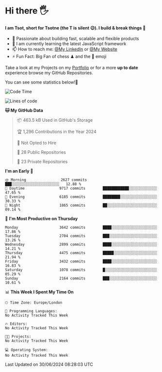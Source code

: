 # Hi there :raised_hand_with_fingers_splayed:
#### I am Tsot, short for Tsotne (the T is silent :wink:). I build & break things :space_invader:
- :telescope: Passionate about building fast, scalable and flexible products
- :seedling: I am currently learning the latest JavaScript framework 
- :mailbox: How to reach me: [@My LinkedIn](https://www.linkedin.com/in/tsotne-gvadzabia/) or [@My Website](https://tsotne.co.uk/contact)
- :zap: Fun Fact: Big Fan of chess ♟ and the 👾 emoji

Take a look at my Projects on my [Portfolio](https://tsotne.co.uk/) or for a more **up to date** experience browse my GitHub Repositories.

You can see some statistics below!:space_invader:
<!--START_SECTION:waka-->
![Code Time](http://img.shields.io/badge/Code%20Time-761%20hrs%202%20mins-blue)

![Lines of code](https://img.shields.io/badge/From%20Hello%20World%20I%27ve%20Written-6.7%20million%20lines%20of%20code-blue)

**🐱 My GitHub Data** 

> 📦 463.5 kB Used in GitHub's Storage 
 > 
> 🏆 1,296 Contributions in the Year 2024
 > 
> 🚫 Not Opted to Hire
 > 
> 📜 28 Public Repositories 
 > 
> 🔑 23 Private Repositories 
 > 
**I'm an Early 🐤** 

```text
🌞 Morning                2627 commits        ███░░░░░░░░░░░░░░░░░░░░░░   12.88 % 
🌆 Daytime                9717 commits        ████████████░░░░░░░░░░░░░   47.65 % 
🌃 Evening                6185 commits        ████████░░░░░░░░░░░░░░░░░   30.33 % 
🌙 Night                  1865 commits        ██░░░░░░░░░░░░░░░░░░░░░░░   09.14 % 
```
📅 **I'm Most Productive on Thursday** 

```text
Monday                   3642 commits        ████░░░░░░░░░░░░░░░░░░░░░   17.86 % 
Tuesday                  2704 commits        ███░░░░░░░░░░░░░░░░░░░░░░   13.26 % 
Wednesday                2899 commits        ████░░░░░░░░░░░░░░░░░░░░░   14.21 % 
Thursday                 4475 commits        █████░░░░░░░░░░░░░░░░░░░░   21.94 % 
Friday                   3432 commits        ████░░░░░░░░░░░░░░░░░░░░░   16.83 % 
Saturday                 1078 commits        █░░░░░░░░░░░░░░░░░░░░░░░░   05.29 % 
Sunday                   2164 commits        ███░░░░░░░░░░░░░░░░░░░░░░   10.61 % 
```


📊 **This Week I Spent My Time On** 

```text
🕑︎ Time Zone: Europe/London

💬 Programming Languages: 
No Activity Tracked This Week

🔥 Editors: 
No Activity Tracked This Week

🐱‍💻 Projects: 
No Activity Tracked This Week

💻 Operating System: 
No Activity Tracked This Week
```


 Last Updated on 30/06/2024 08:28:03 UTC
<!--END_SECTION:waka-->
